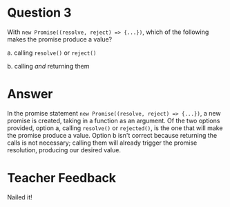 # Question 3
With `new Promise((resolve, reject) => {...})`, which of the following makes the promise produce a value?

a. calling `resolve()` or `reject()`

b. calling *and* returning them

# Answer
In the promise statement `new Promise((resolve, reject) => {...})`, a new promise is created, taking in a function as an argument. Of the two options provided, option a, calling `resolve()` or `rejected()`, is the one that will make the promise produce a value. Option b isn't correct because returning the calls is not necessary; calling them will already trigger the promise resolution, producing our desired value.

# Teacher Feedback
Nailed it!
